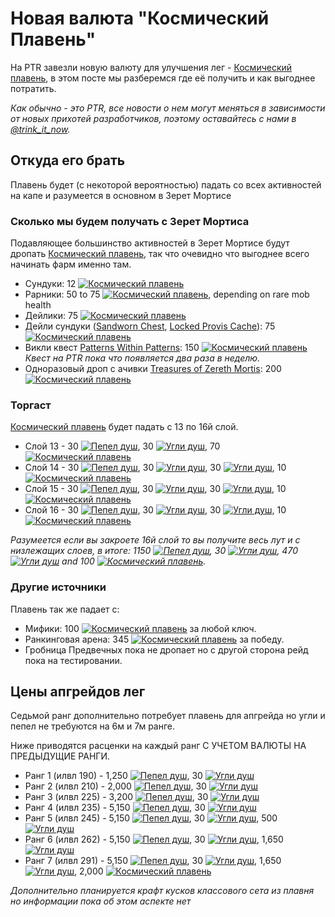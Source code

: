# Новая валюта "Космический Плавень"

На PTR завезли новую валюту для улучшения лег - [Космический плавень](https://ptr.wowhead.com/currency=2009), в этом посте мы разберемся где её получить и как выгоднее потратить.

*Как обычно - это PTR, все новости о нем могут меняться в зависимости от новых прихотей разработчиков, поэтому оставайтесь с нами в [@trink_it_now](https://t.me/trink_it_now).*

## Откуда его брать
Плавень будет (с некоторой вероятностью) падать со всех активностей на капе и разумеется в основном в Зерет Мортисе  
### Сколько мы будем получать с Зерет Мортиса
Подавляющее большинство активностей в Зерет Мортисе будут дропать [Космический плавень](https://ptr.wowhead.com/currency=2009), так что очевидно что выгоднее всего начинать фарм именно там.  
- Сундуки: 12 [![Космический плавень](https://wow.zamimg.com/images/wow/icons/tiny/inv_currency_cosmicflux.gif)](https://ptr.wowhead.com/currency=2009)
- Рарники: 50 to 75 [![Космический плавень](https://wow.zamimg.com/images/wow/icons/tiny/inv_currency_cosmicflux.gif)](https://ptr.wowhead.com/currency=2009), depending on rare mob health
- Дейлики: 75 [![Космический плавень](https://wow.zamimg.com/images/wow/icons/tiny/inv_currency_cosmicflux.gif)](https://ptr.wowhead.com/currency=2009)
- Дейли сундуки ([Sandworn Chest](https://ptr.wowhead.com/object=375404), [Locked Provis Cache](https://ptr.wowhead.com/object=373568)): 75 [![Космический плавень](https://wow.zamimg.com/images/wow/icons/tiny/inv_currency_cosmicflux.gif)](https://ptr.wowhead.com/currency=2009)
- Викли квест [Patterns Within Patterns](https://ptr.wowhead.com/quest=65324): 150 [![Космический плавень](https://wow.zamimg.com/images/wow/icons/tiny/inv_currency_cosmicflux.gif)](https://ptr.wowhead.com/currency=2009)  
*Квест на PTR пока что появляется два раза в неделю.*
- Одноразовый дроп с ачивки [Treasures of Zereth Mortis](https://ptr.wowhead.com/achievement=15331): 200 [![Космический плавень](https://wow.zamimg.com/images/wow/icons/tiny/inv_currency_cosmicflux.gif)](https://ptr.wowhead.com/currency=2009)


### Торгаст
[Космический плавень](https://ptr.wowhead.com/currency=2009) будет падать с 13 по 16й слой.
- Слой 13 - 30 [![Пепел душ](https://wow.zamimg.com/images/wow/icons/tiny/inv_soulash.gif)](https://ru.wowhead.com/currency=1828), 30 [![Угли душ](https://wow.zamimg.com/images/wow/icons/tiny/inv_misc_supersoulash.gif)](https://ru.wowhead.com/currency=1906), 70 [![Космический плавень](https://wow.zamimg.com/images/wow/icons/tiny/inv_currency_cosmicflux.gif)](https://ptr.wowhead.com/currency=2009)
- Слой 14 - 30 [![Пепел душ](https://wow.zamimg.com/images/wow/icons/tiny/inv_soulash.gif)](https://ru.wowhead.com/currency=1828), 30 [![Угли душ](https://wow.zamimg.com/images/wow/icons/tiny/inv_misc_supersoulash.gif)](https://ru.wowhead.com/currency=1906), 30 [![Угли душ](https://wow.zamimg.com/images/wow/icons/tiny/inv_misc_supersoulash.gif)](https://ru.wowhead.com/currency=1906), 10 [![Космический плавень](https://wow.zamimg.com/images/wow/icons/tiny/inv_currency_cosmicflux.gif)](https://ptr.wowhead.com/currency=2009)
- Слой 15 - 30 [![Пепел душ](https://wow.zamimg.com/images/wow/icons/tiny/inv_soulash.gif)](https://ru.wowhead.com/currency=1828), 30 [![Угли душ](https://wow.zamimg.com/images/wow/icons/tiny/inv_misc_supersoulash.gif)](https://ru.wowhead.com/currency=1906), 30 [![Угли душ](https://wow.zamimg.com/images/wow/icons/tiny/inv_misc_supersoulash.gif)](https://ru.wowhead.com/currency=1906), 10 [![Космический плавень](https://wow.zamimg.com/images/wow/icons/tiny/inv_currency_cosmicflux.gif)](https://ptr.wowhead.com/currency=2009)
- Слой 16 - 30 [![Пепел душ](https://wow.zamimg.com/images/wow/icons/tiny/inv_soulash.gif)](https://ru.wowhead.com/currency=1828), 30 [![Угли душ](https://wow.zamimg.com/images/wow/icons/tiny/inv_misc_supersoulash.gif)](https://ru.wowhead.com/currency=1906), 30 [![Угли душ](https://wow.zamimg.com/images/wow/icons/tiny/inv_misc_supersoulash.gif)](https://ru.wowhead.com/currency=1906), 10 [![Космический плавень](https://wow.zamimg.com/images/wow/icons/tiny/inv_currency_cosmicflux.gif)](https://ptr.wowhead.com/currency=2009)

*Разумеется если вы закроете 16й слой то вы получите весь лут и с низлежащих слоев, в итоге: 1150 [![Пепел душ](https://wow.zamimg.com/images/wow/icons/tiny/inv_soulash.gif)](https://ru.wowhead.com/currency=1828), 30 [![Угли душ](https://wow.zamimg.com/images/wow/icons/tiny/inv_misc_supersoulash.gif)](https://ru.wowhead.com/currency=1906), 470 [![Угли душ](https://wow.zamimg.com/images/wow/icons/tiny/inv_misc_supersoulash.gif)](https://ru.wowhead.com/currency=1906) and 100 [![Космический плавень](https://wow.zamimg.com/images/wow/icons/tiny/inv_currency_cosmicflux.gif)](https://ptr.wowhead.com/currency=2009).*

### Другие источники
Плавень так же падает с:
- Мифики: 100 [![Космический плавень](https://wow.zamimg.com/images/wow/icons/tiny/inv_currency_cosmicflux.gif)](https://ptr.wowhead.com/currency=2009) за любой ключ.
- Ранкинговая арена: 345 [![Космический плавень](https://wow.zamimg.com/images/wow/icons/tiny/inv_currency_cosmicflux.gif)](https://ptr.wowhead.com/currency=2009) за победу.
- Гробница Предвечных пока не дропает но с другой сторона рейд пока на тестировании.

## Цены апгрейдов лег
Седьмой ранг дополнительно потребует плавень для апгрейда но угли и пепел не требуются на 6м и 7м ранге.

Ниже приводятся расценки на каждый ранг С УЧЕТОМ ВАЛЮТЫ НА ПРЕДЫДУЩИЕ РАНГИ.

- Ранг 1 (илвл 190) - 1,250 [![Пепел душ](https://wow.zamimg.com/images/wow/icons/tiny/inv_soulash.gif)](https://ru.wowhead.com/currency=1828), 30 [![Угли душ](https://wow.zamimg.com/images/wow/icons/tiny/inv_misc_supersoulash.gif)](https://ru.wowhead.com/currency=1906)
- Ранг 2 (илвл 210) - 2,000 [![Пепел душ](https://wow.zamimg.com/images/wow/icons/tiny/inv_soulash.gif)](https://ru.wowhead.com/currency=1828), 30 [![Угли душ](https://wow.zamimg.com/images/wow/icons/tiny/inv_misc_supersoulash.gif)](https://ru.wowhead.com/currency=1906)
- Ранг 3 (илвл 225) - 3,200 [![Пепел душ](https://wow.zamimg.com/images/wow/icons/tiny/inv_soulash.gif)](https://ru.wowhead.com/currency=1828), 30 [![Угли душ](https://wow.zamimg.com/images/wow/icons/tiny/inv_misc_supersoulash.gif)](https://ru.wowhead.com/currency=1906)
- Ранг 4 (илвл 235) - 5,150 [![Пепел душ](https://wow.zamimg.com/images/wow/icons/tiny/inv_soulash.gif)](https://ru.wowhead.com/currency=1828), 30 [![Угли душ](https://wow.zamimg.com/images/wow/icons/tiny/inv_misc_supersoulash.gif)](https://ru.wowhead.com/currency=1906)
- Ранг 5 (илвл 245) - 5,150 [![Пепел душ](https://wow.zamimg.com/images/wow/icons/tiny/inv_soulash.gif)](https://ru.wowhead.com/currency=1828), 30 [![Угли душ](https://wow.zamimg.com/images/wow/icons/tiny/inv_misc_supersoulash.gif)](https://ru.wowhead.com/currency=1906), 500 [![Угли душ](https://wow.zamimg.com/images/wow/icons/tiny/inv_misc_supersoulash.gif)](https://ru.wowhead.com/currency=1906)
- Ранг 6 (илвл 262) - 5,150 [![Пепел душ](https://wow.zamimg.com/images/wow/icons/tiny/inv_soulash.gif)](https://ru.wowhead.com/currency=1828), 30 [![Угли душ](https://wow.zamimg.com/images/wow/icons/tiny/inv_misc_supersoulash.gif)](https://ru.wowhead.com/currency=1906), 1,650 [![Угли душ](https://wow.zamimg.com/images/wow/icons/tiny/inv_misc_supersoulash.gif)](https://ru.wowhead.com/currency=1906)
- Ранг 7 (илвл 291) - 5,150 [![Пепел душ](https://wow.zamimg.com/images/wow/icons/tiny/inv_soulash.gif)](https://ru.wowhead.com/currency=1828), 30 [![Угли душ](https://wow.zamimg.com/images/wow/icons/tiny/inv_misc_supersoulash.gif)](https://ru.wowhead.com/currency=1906), 1,650 [![Угли душ](https://wow.zamimg.com/images/wow/icons/tiny/inv_misc_supersoulash.gif)](https://ru.wowhead.com/currency=1906), 2,000 [![Космический плавень](https://wow.zamimg.com/images/wow/icons/tiny/inv_currency_cosmicflux.gif)](https://ptr.wowhead.com/currency=2009)

*Дополнительно планируется крафт кусков классового сета из плавня но информации пока об этом аспекте нет*